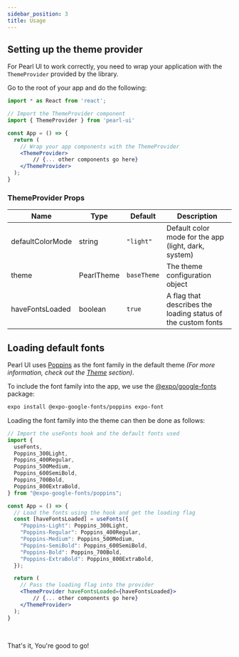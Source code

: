 ```yaml
---
sidebar_position: 3
title: Usage
---
```


## Setting up the theme provider

For Pearl UI to work correctly, you need to wrap your application with the `ThemeProvider` provided by the library.

Go to the root of your app and do the following:

```jsx title="App.tsx"
import * as React from 'react';

// Import the ThemeProvider component
import { ThemeProvider } from 'pearl-ui'

const App = () => {
  return (
    // Wrap your app components with the ThemeProvider
    <ThemeProvider>
        // {... other components go here}
    </ThemeProvider>
  );
}
```

### ThemeProvider Props

| Name             | Type              | Default     | Description                                                  |
| ---------------- | ----------------- | ----------- | ------------------------------------------------------------ |
| defaultColorMode | <t>string</t>     | `"light"`   | Default color mode for the app (light, dark, system)         |
| theme            | <t>PearlTheme</t> | `baseTheme` | The theme configuration object                               |
| haveFontsLoaded  | <t>boolean</t>    | `true`      | A flag that describes the loading status of the custom fonts |

## Loading default fonts

Pearl UI uses [Poppins](https://fonts.google.com/specimen/Poppins) as the font family in the default theme _(For more information, check out the [Theme](../theming/default-theme) section)_.

To include the font family into the app, we use the [@expo/google-fonts](https://github.com/expo/google-fonts) package:

```bash
expo install @expo-google-fonts/poppins expo-font
```

Loading the font family into the theme can then be done as follows:

```jsx title="App.tsx"
// Import the useFonts hook and the default fonts used
import {
  useFonts,
  Poppins_300Light,
  Poppins_400Regular,
  Poppins_500Medium,
  Poppins_600SemiBold,
  Poppins_700Bold,
  Poppins_800ExtraBold,
} from "@expo-google-fonts/poppins";

const App = () => {
  // Load the fonts using the hook and get the loading flag
  const [haveFontsLoaded] = useFonts({
    "Poppins-Light": Poppins_300Light,
    "Poppins-Regular": Poppins_400Regular,
    "Poppins-Medium": Poppins_500Medium,
    "Poppins-SemiBold": Poppins_600SemiBold,
    "Poppins-Bold": Poppins_700Bold,
    "Poppins-ExtraBold": Poppins_800ExtraBold,
  });

  return (
    // Pass the loading flag into the provider
    <ThemeProvider haveFontsLoaded={haveFontsLoaded}>
        // {... other components go here}
    </ThemeProvider>
  );
}
```

<br />

That's it, You're good to go!
